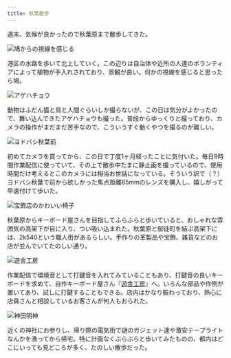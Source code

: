 ```yaml
---
title: 秋葉散歩
---
```

週末、気候が良かったので秋葉原まで散歩してきた。

![](https://lh6.googleusercontent.com/NeFPG-khLLClbxo9p8sLvXSBu_zC4bBiwDVXus2vScoctcH9zpEB8WAHwEz59VhRhqhAoXcOudlInfFQEHf1RUqlNko425FhYeae7uYlyhoZQ0Bu4r-tLj0oVHu7-TbOxMRUT9GqP1Sq3Ys-IIB8TeY "鳩からの視線を感じる")

港区の水路を歩いて北上していく。この辺りは自治体や近所の人達のボランティアによって植物が手入れされており、景観が良い。何かの視線を感じると思ったら鳩。

![](https://lh4.googleusercontent.com/zN2wt7BFfj2PmymbKcSZwKQE3mJk-UUWB_Vd3PdVSfWjbwR1DrV3cqJ90K4Enqno5L1IKWfCr1panoyGvQ82ycP-BCouAAWg8Eew8MJyTW836XaV9_Vn6QNnilypgI9lTLQGlLe2oZkiZRJPTMXna8g "アゲハチョウ")

動物はふだん猫と鳥と人間ぐらいしか撮らないが、この日は気分がよかったので、舞い込んできたアゲハチョウも撮った。普段からゆっくりと撮っており、カメラの操作がまだまだ苦手なので、こういうすぐ動くやつを撮るのが難しい。

![](https://lh3.googleusercontent.com/phBVxpzMIgKA_xNr4bhXmEewLSXYDNKbfWUy5W_8aTx1Gu35KZu8km5sNNfad7GFlbDyEOYoMwm5eE3b7qUILhvB6pz7Ep9qnFMo5VCrL9uaemHS7mvk7_i4Cmw8mbztGCdV5toTe4utPM4WdOGKE5E "ヨドバシ秋葉前")

初めてカメラを買ってから、この日で丁度1ヶ月経ったことに気付いた。毎日9時間作業配信に使っていて、その上で散歩中たまに静止画を撮っているので、使用時間だけ考えるとこのカメラには相当お世話になっている。そういう訳で（？）ヨドバシ秋葉で前から欲しかった焦点距離85mmのレンズを購入し、嬉しがって早速付けて歩いた。

![](https://lh5.googleusercontent.com/DWlhu_CP2MpLUzE7B9HV5vdWid_E3GHOpxnJrLHYKLcYS-g1AV-AsKEifl57NjudEP4uUsD7jQrYjkKrvw-Ti7XwaUMbnQBVQNIZ9KybqB0RmAAzczNwrL_Y55qjE7nvRW3wEu62hWKVS-RxnQm3zPE "宝飾店のかわいい椅子")

秋葉原からキーボード屋さんを目指してふらふらと歩いていると、おしゃれな雰囲気の高架下が目に入り、つい吸い込まれた。秋葉原と御徒町を結ぶ高架下には、2k540という職人街があるらしい。手作りの革製品や宝飾、雑貨などのお店が並んでいてたのしい通り。

![](https://lh4.googleusercontent.com/CbUKZ7Pj3Eg9Tyh_FuujjNBbS90YmVvvBRnSe5LKPQmGuTiBttckXbFZ1RafpUn4QhBZ6qfuCAwcIXvRdgx_Y8IbvRZJVNRbS3LC_PPqIh6KlwrKx-TdeQNjC2rcXRbsy-kkk1Sh2wZMCfcpgnpg8vU "遊舎工房")

作業配信で環境音として打鍵音を入れてみていることもあり、打鍵音の良いキーボードを求めて、自作キーボード屋さん『[遊舎工房](https://yushakobo.jp/)』へ。いろんな部品や作例が置いてあり、試しに打鍵することもできる。店内はかなり賑わっており、熱心に店員さんと相談しているお客さんが何人もおられた。

![](https://lh3.googleusercontent.com/XZpBDfOv9TKXo-Vw_wN8yC2bHfWFKcrmbT16QZej2VFRxS-Xv9vmAzB1yuy8flFHel7xhys-NnF01GUBwPn-XrKFHE2nOHTGHLqRv3P52eeUGoan1202Xp6nF8IAD2O4D4v3lLfOCJnWBuhA_Xqz_1E "神田明神")

近くの神社にお参りし、帰り際の電気街で謎のガジェット達や激安テープライトなんかを漁ってから帰宅。特に計画なくぶらぶらと歩いてみたものの、都内はどこにいっても見どころが多く、たのしい散歩だった。
